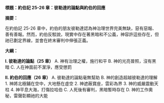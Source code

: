 **標題：約伯記 25-26 章：彼勒達的論點與約伯的回應**

**摘要：**

在約伯記 25-26 章中，約伯的朋友彼勒達認為神治理世界完美無缺，惡有惡報、善有善報。然而，約伯反駁說，現實中存在著黑暗和不公義，神容許這些存在，但祂已劃定界線，並會在終末審判中伸張正義。

**大綱：**

**I. 彼勒達的論點（25 章）**
    A. 神有治理之權，施行和平
    B. 神的光亮普照，沒有黑暗
    C. 人在神面前不潔淨，應受懲罰

**II. 約伯的回應（26 章）**
    A. 彼勒達的論點毫無幫助
    B. 神的創造超越彼勒達的理解
        1. 神將北極鋪在空中，大地懸在虛空
        2. 神遮蔽寶座，雲彩為界
        3. 神的威嚴震動天柱
        4. 神平息大海，打傷拉哈伯
    C. 人死後有審判，黑暗暫時存在
    D. 神的工作奧秘，雷聲彰顯祂的大能